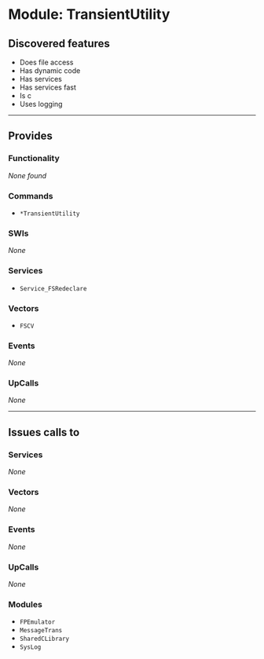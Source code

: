# Module: TransientUtility

## Discovered features


* Does file access
* Has dynamic code
* Has services
* Has services fast
* Is c
* Uses logging

---

## Provides

### Functionality


*None found*

### Commands


* `*TransientUtility`


### SWIs


*None*


### Services


* `Service_FSRedeclare`


### Vectors


* `FSCV`


### Events


*None*


### UpCalls


*None*


---

## Issues calls to

### Services


*None*


### Vectors


*None*


### Events


*None*


### UpCalls


*None*


### Modules


* `FPEmulator`
* `MessageTrans`
* `SharedCLibrary`
* `SysLog`


